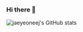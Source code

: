 ### Hi there 👋

![jaeyeoneej's GitHub stats](https://github-readme-stats.vercel.app/api?username=jaeyeoneej&show_icons=true&theme=radical)

<!--
**JaeyeoneeJ/jaeyeoneej** is a ✨ _special_ ✨ repository because its `README.md` (this file) appears on your GitHub profile.

Here are some ideas to get you started:

- 🔭 I’m currently working on ...
- 🌱 I’m currently learning ...
- 👯 I’m looking to collaborate on ...
- 🤔 I’m looking for help with ...
- 💬 Ask me about ...
- 📫 How to reach me: ...
- 😄 Pronouns: ...
- ⚡ Fun fact: ...
-->

